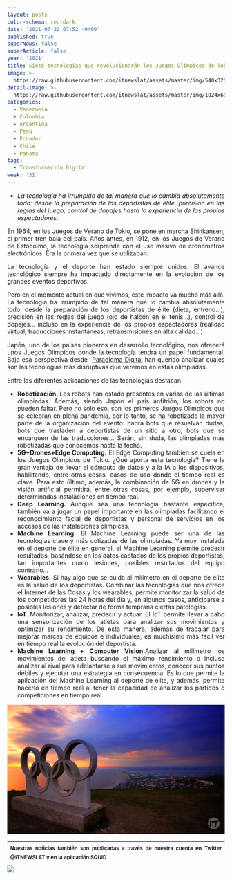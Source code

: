 ```yaml
---
layout: posts
color-schema: red-dark
date: '2021-07-22 07:52 -0400'
published: true
superNews: false
superArticle: false
year: '2021'
title: Siete tecnologías que revolucionarán los Juegos Olímpicos de Tokio
image: >-
  https://raw.githubusercontent.com/itnewslat/assets/master/img/540x320/Aros-olimpicos-p.jpg
detail-image: >-
  https://raw.githubusercontent.com/itnewslat/assets/master/img/1024x680/Aros-olimpicos-g.jpg
categories:
  - Venezuela
  - Colombia
  - Argentina
  - Perú
  - Ecuador
  - Chile
  - Panama
tags:
  - Transformación Digital
week: '31'
---
```

<ul style="text-align: justify;">
	<li><em>La tecnología ha irrumpido de tal manera que lo cambia absolutamente todo: desde la preparación de los deportistas de élite, precisión en las reglas del juego, control de dopajes hasta la experiencia de los propios espectadores. </em></li>
</ul>
<p style="text-align: justify;">En 1964, en los Juegos de Verano de Tokio, se pone en marcha Shinkansen, el primer tren bala del país. Años antes, en 1912, en los Juegos de Verano de Estocolmo, la tecnología sorprende con el uso masivo de cronómetros electrónicos. Era la primera vez que se utilizaban.</p>
<p style="text-align: justify;">La tecnología y el deporte han estado siempre unidos. El avance tecnológico siempre ha impactado directamente en la evolución de los grandes eventos deportivos.</p>
<p style="text-align: justify;">Pero en el momento actual en que vivimos, este impacto va mucho más allá. La tecnología ha irrumpido de tal manera que lo cambia absolutamente todo: desde la preparación de los deportistas de élite (dieta, entreno…), precisión en las reglas del juego (ojo de halcón en el tenis…), control de dopajes… incluso en la experiencia de los propios espectadores (realidad virtual, traducciones instantáneas, retransmisiones en alta calidad…).</p>
<p style="text-align: justify;">Japón, uno de los países pioneros en desarrollo tecnológico, nos ofrecerá unos Juegos Olímpicos donde la tecnología tendrá un papel fundamental. Bajo esa perspectiva desde  <a href="https://www.paradigmadigital.com/">Paradigma Digital</a> han querido analizar cuáles son las tecnologías más disruptivas que veremos en estas olimpiadas.</p>
<p style="text-align: justify;">Entre las diferentes aplicaciones de las tecnologías destacan:</p>

<ul>
	<li style="text-align: justify;"><strong>Robotización. </strong>Los robots han estado presentes en varias de las últimas olimpiadas. Además, siendo Japón el país anfitrión, los robots no pueden faltar. Pero no solo eso, son los primeros Juegos Olímpicos que se celebran en plena pandemia, por lo tanto, se ha robotizado la mayor parte de la organización del evento: habrá bots que resuelvan dudas, bots que trasladen a deportistas de un sitio a otro, bots que se encarguen de las traducciones… Serán, sin duda, las olimpiadas más robotizadas que conocemos hasta la fecha.</li>
	<li style="text-align: justify;"><strong>5G+Drones+Edge Computing.</strong> El Edge Computing también se cuela en los Juegos Olímpicos de Tokio. ¿Qué aporta esta tecnología? Tiene la gran ventaja de llevar el cómputo de datos y a la IA a los dispositivos, habilitando, entre otras cosas, casos de uso donde el tiempo real es clave. Para esto último, además, la combinación de 5G en drones y la visión artificial permitirá, entre otras cosas, por ejemplo, supervisar determinadas instalaciones en tiempo real.</li>
	<li style="text-align: justify;"><strong>Deep Learning. </strong>Aunque sea una tecnología bastante específica, también va a jugar un papel importante en las olimpiadas facilitando el reconocimiento facial de deportistas y personal de servicios en los accesos de las instalaciones olímpicas.</li>
	<li style="text-align: justify;"><strong>Machine Learning. </strong>El Machine Learning puede ser una de las tecnologías clave y más cotizadas de las olimpiadas. Ya muy instalada en el deporte de élite en general, el Machine Learning permite predecir resultados, basándose en los datos captados de los propios deportistas, tan importantes como lesiones, posibles resultados del equipo contrario…</li>
	<li style="text-align: justify;"><strong>Wearables.</strong> Si hay algo que se cuida al milímetro en el deporte de élite es la salud de los deportistas. Combinar las tecnologías que nos ofrece el Internet de las Cosas y los wearables, permite monitorizar la salud de los competidores las 24 horas del día y, en algunos casos, anticiparse a posibles lesiones y detectar de forma temprana ciertas patologías.</li>
	<li style="text-align: justify;"><strong>IoT. </strong>Monitorizar, analizar, predecir y actuar. El IoT permite llevar a cabo una sensorización de los atletas para analizar sus movimientos y optimizar su rendimiento. De esta manera, además de trabajar para mejorar marcas de equipos e individuales, es muchísimo más fácil ver en tiempo real la evolución del deportista.</li>
	<li style="text-align: justify;"><strong>Machine Learning + Computer Vision.</strong>Analizar al milímetro los movimientos del atleta buscando el máximo rendimiento o incluso analizar al rival para adelantarse a sus movimientos, conocer sus puntos débiles y ejecutar una estrategia en consecuencia. Es lo que permite la aplicación del Machine Learning al deporte de élite, y además, permite hacerlo en tiempo real al tener la capacidad de analizar los partidos o competiciones en tiempo real.</li>
</ul>

![](https://raw.githubusercontent.com/itnewslat/assets/master/img/540x320/Aros-olimpicos-p.jpg)


<table style="height: 42px;" width="569">
<tbody>
<tr>
<td style="text-align: justify;"><sub><strong>Nuestras noticias también son publicadas a través de nuestra cuenta en Twitter <a href="https://twitter.com/itnewslat?lang=es">@ITNEWSLAT</a> y en la aplicación <a href="https://squidapp.co/en/">SQUID</a></strong></sub></td>
</tr>
</tbody>
</table>

<img src="https://tracker.metricool.com/c3po.jpg?hash=56f88a41e39ab42c063cc51676587a04"/>